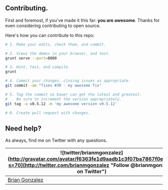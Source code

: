 ## Contributing.

First and foremost, if you've made it this far: __you are awesome__. Thanks for even considering contributing to open source.

Here's how you can contribute to this repo:

```bash
# 1. Make your edits, check them, and commit.

# 2. Views the demos in your browser, and test.
grunt serve --port=8000

# 3. Hint, test, and compile.
grunt

# 4. Commit your changes, closing issues as appropriate.
git commit -am "fixes #30 - my awesome fix"

# 5. Tag the commit so bower can get the latest and greatest.
#    Be sure to increment the version appropriately.
git tag -a v0.5.12 -m 'my awesome version v0.5.12'

# 6. Create pull request with changes.
````

## Need help?
As always, find me on Twitter with any questions.

| ![twitter/brianmgonzalez](http://gravatar.com/avatar/f6363fe1d9aadb1c3f07ba7867f0e854?s=70](http://twitter.com/brianmgonzalez "Follow @brianmgonzalez on Twitter") |
|---|
| [Brian Gonzalez](http://briangonzalez.org) |
